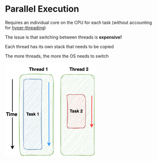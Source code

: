 # Parallel Execution

Requires an individual core on the CPU for each task (without accounting for [hyper-threading](https://en.wikipedia.org/wiki/Hyper-threading#:~:text=Hyper%2Dthreading%20(officially%20called%20Hyper,once)%20performed%20on%20x86%20microprocessors.))

The issue is that switching between threads is **expensive!**

Each thread has its own stack that needs to be copied

The more threads, the more the OS needs to switch

![parallel execution](../../../assets/parallel-execution.png)